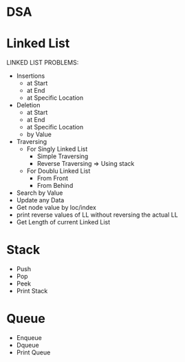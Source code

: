 # DSA

# Linked List
LINKED LIST PROBLEMS:

- Insertions
    - at Start
    - at End
    - at Specific Location
- Deletion
    - at Start
    - at End
    - at Specific Location
    - by Value
- Traversing
    - For Singly Linked List
        - Simple Traversing
        - Reverse Traversing		=> Using stack
    - For Doublu Linked List
        - From Front
        - From Behind
- Search by Value
- Update any Data
- Get node value by loc/index
- print reverse values of LL without reversing the actual LL
- Get Length of current Linked List


# Stack
- Push
- Pop
- Peek
- Print Stack


# Queue
- Enqueue
- Dqueue
- Print Queue
